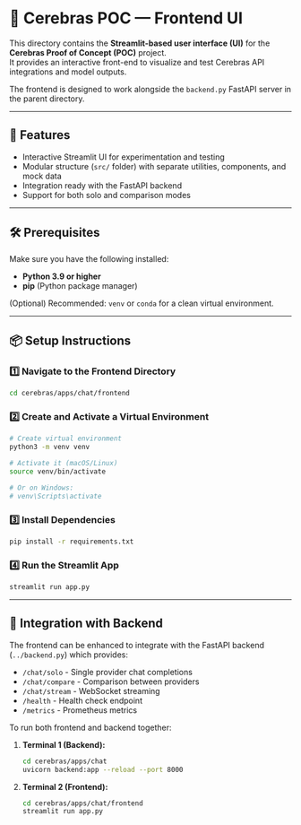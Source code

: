 # 🚀 Cerebras POC — Frontend UI

This directory contains the **Streamlit-based user interface (UI)** for the **Cerebras Proof of Concept (POC)** project.  
It provides an interactive front-end to visualize and test Cerebras API integrations and model outputs.

The frontend is designed to work alongside the `backend.py` FastAPI server in the parent directory.

---

## 🧩 Features
- Interactive Streamlit UI for experimentation and testing  
- Modular structure (`src/` folder) with separate utilities, components, and mock data  
- Integration ready with the FastAPI backend
- Support for both solo and comparison modes

---

## 🛠️ Prerequisites
Make sure you have the following installed:

- **Python 3.9 or higher**
- **pip** (Python package manager)

(Optional) Recommended: `venv` or `conda` for a clean virtual environment.

---

## 📦 Setup Instructions

### 1️⃣ Navigate to the Frontend Directory
```bash
cd cerebras/apps/chat/frontend
```

### 2️⃣ Create and Activate a Virtual Environment

```bash
# Create virtual environment
python3 -m venv venv

# Activate it (macOS/Linux)
source venv/bin/activate

# Or on Windows:
# venv\Scripts\activate
```

### 3️⃣ Install Dependencies
```bash
pip install -r requirements.txt
```

### 4️⃣ Run the Streamlit App
```bash
streamlit run app.py
```

---

## 🔗 Integration with Backend

The frontend can be enhanced to integrate with the FastAPI backend (`../backend.py`) which provides:
- `/chat/solo` - Single provider chat completions
- `/chat/compare` - Comparison between providers  
- `/chat/stream` - WebSocket streaming
- `/health` - Health check endpoint
- `/metrics` - Prometheus metrics

To run both frontend and backend together:

1. **Terminal 1 (Backend):**
   ```bash
   cd cerebras/apps/chat
   uvicorn backend:app --reload --port 8000
   ```

2. **Terminal 2 (Frontend):**
   ```bash
   cd cerebras/apps/chat/frontend  
   streamlit run app.py
   ```

